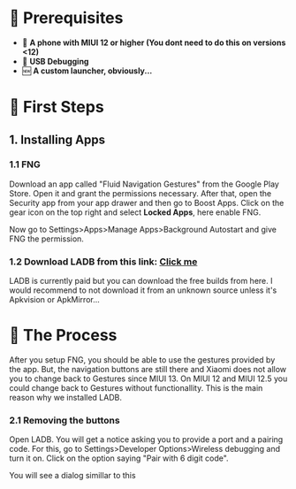 # 🚀 Prerequisites
- 📱 **A phone with MIUI 12 or higher (You dont need to do this on versions <12)**
- 📁 **USB Debugging**
- 🆕 **A custom launcher, obviously...**


# 🥇 First Steps
## 1. Installing Apps

### 1.1 FNG
Download an app called "Fluid Navigation Gestures" from the Google Play Store. 
Open it and grant the permissions necessary. After that, open the Security app from your app drawer
and then go to Boost Apps. Click on the gear icon on the top right and select **Locked Apps**, here enable FNG.

Now go to Settings>Apps>Manage Apps>Background Autostart and give FNG the permission.

### 1.2 Download LADB from this link: [Click me](https://github.com/hyperio546/ladb-builds/releases/tag/v2.3.1)

LADB is currently paid but you can download the free builds from here. I would recommend to not download it from an unknown source unless it's Apkvision or ApkMirror...

# 🥈 The Process

After you setup FNG, you should be able to use the gestures provided by the app. But, the navigation buttons are still there and Xiaomi
does not allow you to change back to Gestures since MIUI 13. On MIUI 12 and MIUI 12.5 you could change back to Gestures without functionallity. 
This is the main reason why we installed LADB. 

### 2.1 Removing the buttons

Open LADB. You will get a notice asking you to provide a port and a pairing code.
For this, go to Settings>Developer Options>Wireless debugging and turn it on.
Click on the option saying "Pair with 6 digit code". 

You will see a dialog simillar to this
